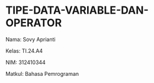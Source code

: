 # TIPE-DATA-VARIABLE-DAN-OPERATOR
Nama: Sovy Aprianti

Kelas: TI.24.A4

NIM: 312410344

Matkul: Bahasa Pemrograman
